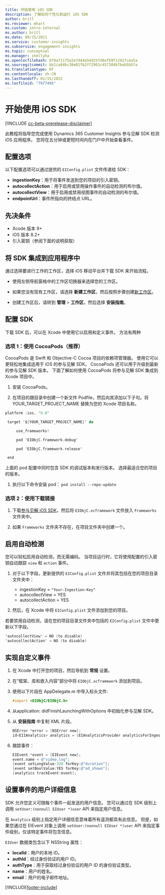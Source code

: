 ```yaml
---
title: 开始使用 iOS SDK
description: 了解如何个性化和运行 iOS SDK
author: britl
ms.reviewer: mhart
ms.custom: intro-internal
ms.author: britl
ms.date: 09/15/2021
ms.service: customer-insights
ms.subservice: engagement-insights
ms.topic: conceptual
ms.manager: shellyha
ms.openlocfilehash: 879a71175a2e7d44a54d25fd8efb9f12927cea5a
ms.sourcegitcommit: bb1ca84bc38e81fb2ff2961c457384b7beb5b5fa
ms.translationtype: HT
ms.contentlocale: zh-CN
ms.lasthandoff: 01/15/2022
ms.locfileid: "7977495"
---
```

# <a name="get-started-with-the-ios-sdk"></a>开始使用 iOS SDK

[!INCLUDE [cc-beta-prerelease-disclaimer](includes/cc-beta-prerelease-disclaimer.md)]

此教程将指导您完成使用 Dynamics 365 Customer Insights 参与见解 SDK 检测 iOS 应用程序。 您将在五分钟或更短时间内在门户中开始查看事件。

## <a name="configuration-options"></a>配置选项

以下配置选项可以通过提供的 `EIConfig.plist` 文件传递给 SDK：

- **ingestionKey**：用于将事件发送到您的项目的引入密钥。
- **autocollectAction**：用于启用或禁用操作事件的自动检测的布尔值。
- **autocollectView**：用于启用或禁用视图事件的自动检测的布尔值。
- **endpointUrl**：事件所指向的终结点 URL。

## <a name="prerequisites"></a>先决条件

- Xcode 版本 9+
- iOS 版本 8.2+
- 引入密钥（参阅下面的说明获取）

## <a name="integrate-the-sdk-into-your-application"></a>将 SDK 集成到应用程序中

通过选择要进行工作的工作区，选择 iOS 移动平台并下载 SDK 来开始流程。

- 使用左侧导航窗格中的工作区切换器来选择您的工作区。

- 如果您没有现有工作区，请选择 **新建工作区**，然后按照步骤创建[新工作区](create-workspace.md)。

- 创建工作区后，请转到 **管理** > **工作区**，然后选择 **安装指南**。

## <a name="configure-the-sdk"></a>配置 SDK

下载 SDK 后，可以在 Xcode 中使用它以启用和定义事件。 方法有两种

### <a name="option-1-using-cocoapods-recommended"></a>选项 1：使用 CocoaPods（推荐）
CocoaPods 是 Swift 和 Objective-C Cocoa 项目的依赖项管理器。 使用它可以更轻松地集成适用于 iOS 的参与见解 SDK。 CocoaPods 还可以用于升级到最新的参与见解 SDK 版本。 下面了解如何使用 CocoaPods 将参与见解 SDK 集成到 Xcode 项目中。 

1. 安装 CocoaPods。 

1. 在项目的跟目录中创建一个新文件 Podfile，然后向其添加以下子句。将 YOUR_TARGET_PROJECT_NAME 替换为您的 Xcode 项目名称。 
```objectivec
platform :ios, '9.0'  

 target '${YOUR_TARGET_PROJECT_NAME}' do 

     use_frameworks!   

     pod 'EIObjC.framework.debug' 

     pod 'EIObjC.framework.release' 

 end 
```
上面的 pod 配置中同时包含 SDK 的调试版本和发行版本。 选择最适合您的项目的版本。

1. 执行以下命令安装 pod： `pod install --repo-update `

### <a name="option-2-using-download-link"></a>选项 2：使用下载链接

1. 下载[参与见解 iOS SDK](https://download.pi.dynamics.com/sdk/EI-SDKs/ei-ios-sdk.zip)，然后将 `EIObjC.xcframework` 文件放入 `Frameworks` 文件夹中。

1. 如果 `Frameworks` 文件夹不存在，在项目文件夹中创建一个。

## <a name="enable-auto-instrumentation"></a>启用自动检测
 
您可以轻松启用自动检测，而无需编码。 当项目运行时，它将使用配置的引入密钥自动跟踪 `view` 和 `action` 事件。 

1. 对于以下字段，更新提供的 `EIConfig.plist` 文件并将其包括在您的项目目录文件夹中：
    - ingestionKey = `"Your-Ingestion-Key"`
    - autocollectView = YES
    - autocollectAction = YES

2. 然后，在 Xcode 中将 `EIConfig.plist` 文件添加到您的项目。 



若要禁用自动检测，请在您的项目目录文件夹中包括的 `EIConfig.plist` 文件中更新以下字段。 

```objectivec
'autocollectView' = NO (to disable)
'autocollectAction' = NO (to disable)
```


## <a name="implement-custom-events"></a>实现自定义事件

1. 在 Xcode 中打开您的项目，然后导航到 **常规** 设置。 
1. 在“框架、库和嵌入内容”部分中将 `EIObjC.xcframework` 添加到项目。

1. 使用以下片段在 AppDelegate.m 中导入标头文件:

    ```objectivec
    #import <EIObjC/EIObjC.h>
    ```

1. 从application: didFinishLaunchingWithOptions 中初始化参与见解 SDK。
1. 从 **安装指南** 中复制 XML 片段。

    ```objectivec
    NSError *error = [NSError new];
    id<EIIAnalytics> analytics = [EIAnalyticsProvider analyticsForIngestionKey:nil error:&error];
    ```

1. 跟踪事件：

    ```objectivec
    EIEvent *event = [EIEvent new];
    event.name = @"video.log";
    [event setLongValue:320 forKey:@"duration"];
    [event setBoolValue:YES forKey:@"ad_shown"];
    [analytics trackEvent:event];
    ```

## <a name="set-user-details-for-your-event"></a>设置事件的用户详细信息

SDK 允许您定义可随每个事件一起发送的用户信息。 您可以通过在 SDK 级别上调用 `setUser:(nonnull EIUser *)user` API 来指定用户信息。

在 `Analytics` 级别上指定用户详细信息意味着所有遥测都具有此信息。 但是，如果您通过在 EIEvent 对象上调用 `setUser:(nonnull EIUser *)user` API 来指定事件级别，仅该特定事件将包含信息。

`EIUser` 数据类包含以下 NSString 属性：

- **localId**：用户的本地 ID。
- **authId**：经过身份验证的用户 ID。
- **authType**：用于获取经过身份验证的用户 ID 的身份验证类型。
- **name**：用户的姓名。
- **email**：用户的电子邮件地址。


[!INCLUDE[footer-include](../includes/footer-banner.md)]
